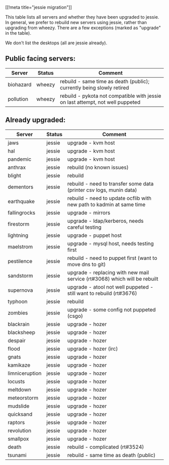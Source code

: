 [[!meta title="jessie migration"]]

This table lists all servers and whether they have been upgraded to jessie. In
general, we prefer to rebuild new servers using jessie, rather than upgrading
from wheezy. There are a few exceptions (marked as "upgrade" in the table).

We don't list the desktops (all are jessie already).

## Public facing servers:

Server         | Status | Comment
---------------|--------|---------------
biohazard      | wheezy | rebuild - same time as death (public); currently being slowly retired
pollution      | wheezy | rebuild - pykota not compatible with jessie on last attempt, not well puppeted

## Already upgraded:

Server         | Status | Comment
---------------|--------|---------------
jaws           | jessie | upgrade - kvm host
hal            | jessie | upgrade - kvm host
pandemic       | jessie | upgrade - kvm host
anthrax        | jessie | rebuild (no known issues)
blight         | jessie | rebuild
dementors      | jessie | rebuild - need to transfer some data (printer csv logs, munin data)
earthquake     | jessie | rebuild - need to update ocflib with new path to kadmin at same time
fallingrocks   | jessie | upgrade - mirrors
firestorm      | jessie | upgrade - ldap/kerberos, needs careful testing
lightning      | jessie | upgrade - puppet host
maelstrom      | jessie | upgrade - mysql host, needs testing first
pestilence     | jessie | rebuild - need to puppet first (want to move dns to git)
sandstorm      | jessie | upgrade - replacing with new mail service (rt#3068) which will be rebuilt
supernova      | jessie | upgrade - atool not well puppeted - still want to rebuild (rt#3676)
typhoon        | jessie | rebuild
zombies        | jessie | upgrade - some config not puppeted (csgo)
blackrain      | jessie | upgrade - hozer
blacksheep     | jessie | upgrade - hozer
despair        | jessie | upgrade - hozer
flood          | jessie | upgrade - hozer (irc)
gnats          | jessie | upgrade - hozer
kamikaze       | jessie | upgrade - hozer
limniceruption | jessie | upgrade - hozer
locusts        | jessie | upgrade - hozer
meltdown       | jessie | upgrade - hozer
meteorstorm    | jessie | upgrade - hozer
mudslide       | jessie | upgrade - hozer
quicksand      | jessie | upgrade - hozer
raptors        | jessie | upgrade - hozer
revolution     | jessie | upgrade - hozer
smallpox       | jessie | upgrade - hozer
death          | jessie | rebuild - complicated (rt#3524)
tsunami        | jessie | rebuild - same time as death (public)
